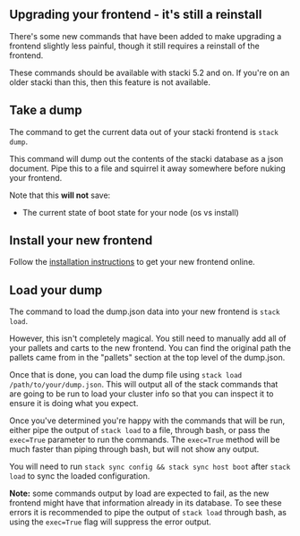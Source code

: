 ## Upgrading your frontend - it's still a reinstall

There's some new commands that have been added to make upgrading a frontend slightly less painful,
though it still requires a reinstall of the frontend.

These commands should be available with stacki 5.2 and on. If you're on an older stacki than this,
then this feature is not available.

## Take a dump

The command to get the current data out of your stacki frontend is `stack dump`.

This command will dump out the contents of the stacki database as a json document. Pipe this to
a file and squirrel it away somewhere before nuking your frontend.

Note that this **will not** save:

* The current state of boot state for your node (os vs install)

## Install your new frontend

Follow the [installation instructions](Frontend-Installation) to get your new frontend online.

## Load your dump

The command to load the dump.json data into your new frontend is `stack load`.

However, this isn't completely magical. You still need to manually add all of your pallets
and carts to the new frontend. You can find the original path the pallets came from in the
"pallets" section at the top level of the dump.json.

Once that is done, you can load the dump file using `stack load /path/to/your/dump.json`.
This will output all of the stack commands that are going to be run to load your cluster info
so that you can inspect it to ensure it is doing what you expect.

Once you've determined you're happy with the commands that will be run, either pipe the output of
`stack load` to a file, through bash, or pass the `exec=True` parameter to run the commands. The
`exec=True` method will be much faster than piping through bash, but will not show any output.

You will need to run `stack sync config && stack sync host boot` after `stack load` to sync the
loaded configuration.

**Note:** some commands output by load are expected to fail, as the new frontend might have that information
already in its database. To see these errors it is recommended to pipe the output of `stack load` through bash,
as using the `exec=True` flag will suppress the error output.
